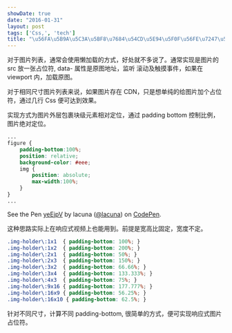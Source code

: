 ```yaml
---
showDate: true
date: "2016-01-31"
layout: post
tags: ['Css,', 'tech']
title: "\u56FA\u5B9A\u5C3A\u5BF8\u7684\u54CD\u5E94\u5F0F\u56FE\u7247\u5360\u4F4D\u7B26"
---
```



对于图片列表，通常会使用懒加载的方式，好处就不多说了。通常实现是图片的 src 放一张占位符, data- 属性是原图地址，监听 滚动及触摸事件，如果在 viewport 内，加载原图。

<!--more-->

对于相同尺寸图片列表来说，如果图片存在 CDN，只是想单纯的给图片加个占位符，通过几行 Css 便可达到效果。

实现方式为图片外层包裹块级元素相对定位，通过 padding bottom 控制比例，图片绝对定位。

```css
...
figure {
    padding-bottom:100%;
    position: relative;
    background-color: #eee;
    img {
        position: absolute;
        max-width:100%;
    }
}
...
```

<p data-height="268" data-theme-id="0" data-slug-hash="yeEjpV" data-default-tab="result" data-user="lacuna" class='codepen'>See the Pen <a href='//codepen.io/lacuna/pen/yeEjpV/'>yeEjpV</a> by lacuna (<a href='//codepen.io/lacuna'>@lacuna</a>) on <a href='//codepen.io'>CodePen</a>.</p>
<script async src="//assets.codepen.io/assets/embed/ei.js"></script>

这种思路实际上在响应式视频上也能用到。前提是宽高比固定，宽度不定。 


```css
.img-holder\:1x1  { padding-bottom: 100%; }
.img-holder\:1x2  { padding-bottom: 200%; }
.img-holder\:2x1  { padding-bottom: 50%; }
.img-holder\:2x3  { padding-bottom: 150%; }
.img-holder\:3x2  { padding-bottom: 66.66%; }
.img-holder\:3x4  { padding-bottom: 133.333%; }
.img-holder\:4x3  { padding-bottom: 75%; }
.img-holder\:9x16 { padding-bottom: 177.777%; }
.img-holder\:16x9 { padding-bottom: 56.25%; }
.img-holder\:16x10 { padding-bottom: 62.5%; }
```

针对不同尺寸，计算不同 padding-bottom, 很简单的方式，便可实现响应式图片占位符。



